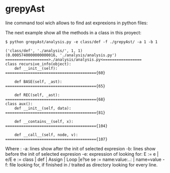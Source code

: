 grepyAst
=======

line command tool wich allows to find ast exprexions in python files:

The next example show all the methods in a class in this proyect:
```
$ python grepyAst/analysis.py -e class/def -f ./grepyAst/ -a 1 -b 1

('class/def', './analysis/', 1, 1)
(0.0005740000000000016, './analysis/analysis.py')
===================>./analysis/analysis.py<=================
class recursive_info(object):
    def __init__(self):
========================================{60}

    def BASE(self, _ast):
========================================{65}

    def REC(self, _ast):
========================================{68}
class aux():
    def __init__(self, data):
========================================{81}

    def __contains__(self, x):
========================================{104}

    def __call__(self, node, v):
========================================{107}

```

Where :
    -a: lines show after the init of selected expresion
    -b: lines show before the init of selected expresion
    -e: expression of looking for:
            E := e | e/E 
            e := class | def | Assign | Loop |e?se
            se := name:value:..: | name=value
    -f: file looking for, if finished in / traited as directory looking for
         every line.


